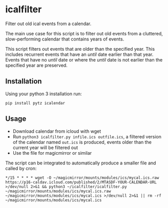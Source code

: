 # icalfilter
Filter out old ical events from a calendar.

The main use case for this script is to filter out old events from a cluttered, slow-performing calendar that contains years of events.

This script filters out events that are older than the specified year. This includes recurrent events that have an *until* date earlier than that year. Events that have no *until* date or where the *until* date is not earlier than the specified year are preserved.

## Installation
Using your python 3 installation run:

```
pip install pytz icalendar
```

## Usage
* Download calendar from icloud with wget
* Run `python3 icalfilter.py infile.ics outfile.ics`, a filtered version of the calendar named `out.ics` is produced, events older than the current year will be filtered out
* Use the file for magicmirror or similar

The script can be integrated to automatically produce a smaller file and called by cron:
```
*/15 * * * * wget -O ~/magicmirror/mounts/modules/ics/mycal.ics.raw https://p16-caldav.icloud.com/published/2/MTASDF-YOUR-CALENDAR-URL >/dev/null 2>&1 && python3 ~/icalfilter/icalfilter.py ~/magicmirror/mounts/modules/ics/mycal.ics.raw ~/magicmirror/mounts/modules/ics/mycal.ics >/dev/null 2>&1 || rm -rf ~/magicmirror/mounts/modules/ics/mycal.ics
```
